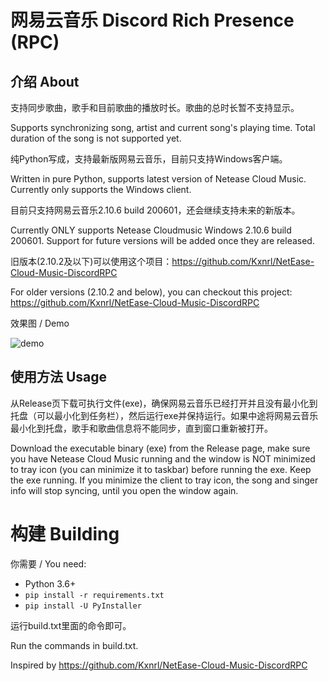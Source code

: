 # 网易云音乐 Discord Rich Presence (RPC)

## 介绍 About
支持同步歌曲，歌手和目前歌曲的播放时长。歌曲的总时长暂不支持显示。

Supports synchronizing song, artist and current song's playing time. Total duration of the song is not supported yet.

纯Python写成，支持最新版网易云音乐，目前只支持Windows客户端。

Written in pure Python, supports latest version of Netease Cloud Music. Currently only supports the Windows client.

目前只支持网易云音乐2.10.6 build 200601，还会继续支持未来的新版本。

Currently ONLY supports Netease Cloudmusic Windows 2.10.6 build 200601. Support for future versions will be added once they are released.

旧版本(2.10.2及以下)可以使用这个项目：https://github.com/Kxnrl/NetEase-Cloud-Music-DiscordRPC

For older versions (2.10.2 and below), you can checkout this project: https://github.com/Kxnrl/NetEase-Cloud-Music-DiscordRPC

效果图 / Demo

![demo](C:\Users\alien\Documents\PyCharm-Projects\netease_cloudmusic_discord_rpc\demo.png)


## 使用方法 Usage
从Release页下载可执行文件(exe)，确保网易云音乐已经打开并且没有最小化到托盘（可以最小化到任务栏），然后运行exe并保持运行。如果中途将网易云音乐最小化到托盘，歌手和歌曲信息将不能同步，直到窗口重新被打开。

Download the executable binary (exe) from the Release page, make sure you have Netease Cloud Music running and the window is NOT minimized to tray icon (you can minimize it to taskbar) before running the exe. Keep the exe running. If you minimize the client to tray icon, the song and singer info will stop syncing, until you open the window again.

# 构建 Building
你需要 / You need:
- Python 3.6+
- `pip install -r requirements.txt`
- `pip install -U PyInstaller`

运行build.txt里面的命令即可。

Run the commands in build.txt.

Inspired by https://github.com/Kxnrl/NetEase-Cloud-Music-DiscordRPC